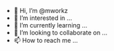 - 👋 Hi, I’m @mworkz
- 👀 I’m interested in ...
- 🌱 I’m currently learning ...
- 💞️ I’m looking to collaborate on ...
- 📫 How to reach me ...

<!---
mworkz/mworkz is a ✨ special ✨ repository because its `README.md` (this file) appears on your GitHub profile.
You can click the Preview link to take a look at your changes.
--->
